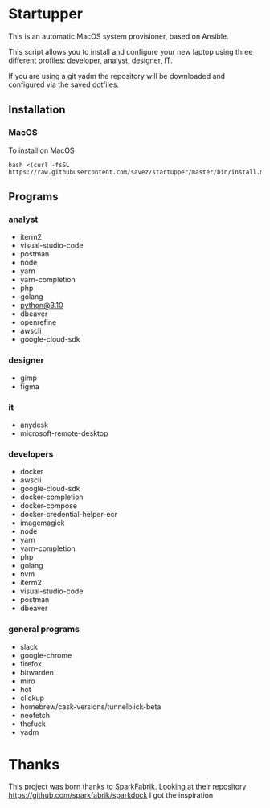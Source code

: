 # Startupper

This is an automatic MacOS system provisioner, based on Ansible.

This script allows you to install and configure your new laptop using three different profiles: developer, analyst, designer, IT.

If you are using a git yadm the repository will be downloaded and configured via the saved dotfiles.

## Installation

### MacOS

To install on MacOS

```
bash <(curl -fsSL https://raw.githubusercontent.com/savez/startupper/master/bin/install.macos)
```

## Programs

### analyst

- iterm2
- visual-studio-code
- postman
- node
- yarn
- yarn-completion
- php
- golang
- python@3.10
- dbeaver
- openrefine
- awscli
- google-cloud-sdk

### designer

- gimp
- figma

### it

- anydesk
- microsoft-remote-desktop

### developers
 
- docker
- awscli
- google-cloud-sdk
- docker-completion
- docker-compose
- docker-credential-helper-ecr
- imagemagick
- node
- yarn
- yarn-completion
- php
- golang
- nvm
- iterm2
- visual-studio-code
- postman
- dbeaver

### general programs

- slack
- google-chrome
- firefox
- bitwarden
- miro
- hot
- clickup
- homebrew/cask-versions/tunnelblick-beta
- neofetch
- thefuck
- yadm

# Thanks

This project was born thanks to [SparkFabrik](<https://github.com/sparkfabrik>).
Looking at their repository <https://github.com/sparkfabrik/sparkdock> I got the inspiration
